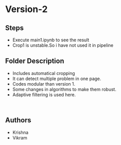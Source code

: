# Version-2

## Steps
* Execute main1.ipynb to see the result
* Crop1 is unstable.So i have not used it in pipeline


## Folder Description
* Includes automatical cropping
* It can detect multiple problem in one page.
* Codes modular than version 1.
* Some changes in algorithms to make them robust.
* Adaptive filtering is used here.

<br>

## Authors
* Krishna
* Vikram